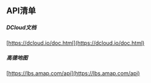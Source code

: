##  API清单  

#####  DCloud文档  
[https://dcloud.io/doc.html](https://dcloud.io/doc.html)

#####  高德地图  
[https://lbs.amap.com/api](https://lbs.amap.com/api)  


